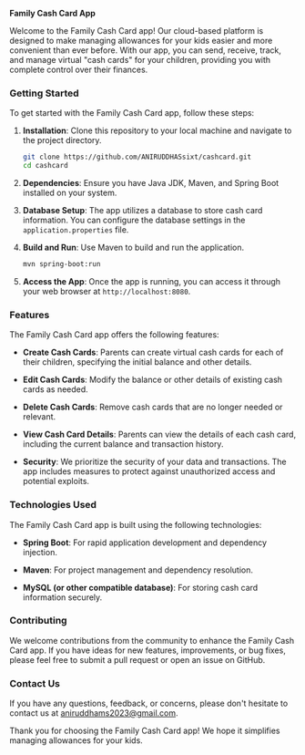 **Family Cash Card App**

Welcome to the Family Cash Card app! Our cloud-based platform is designed to make managing allowances for your kids easier and more convenient than ever before. With our app, you can send, receive, track, and manage virtual "cash cards" for your children, providing you with complete control over their finances.

### Getting Started

To get started with the Family Cash Card app, follow these steps:

1. **Installation**: Clone this repository to your local machine and navigate to the project directory.

    ```bash
    git clone https://github.com/ANIRUDDHASsixt/cashcard.git
    cd cashcard
    ```

2. **Dependencies**: Ensure you have Java JDK, Maven, and Spring Boot installed on your system.

3. **Database Setup**: The app utilizes a database to store cash card information. You can configure the database settings in the `application.properties` file.

4. **Build and Run**: Use Maven to build and run the application.

    ```bash
    mvn spring-boot:run
    ```

5. **Access the App**: Once the app is running, you can access it through your web browser at `http://localhost:8080`.

### Features

The Family Cash Card app offers the following features:

- **Create Cash Cards**: Parents can create virtual cash cards for each of their children, specifying the initial balance and other details.
  
- **Edit Cash Cards**: Modify the balance or other details of existing cash cards as needed.
  
- **Delete Cash Cards**: Remove cash cards that are no longer needed or relevant.
  
- **View Cash Card Details**: Parents can view the details of each cash card, including the current balance and transaction history.
  
- **Security**: We prioritize the security of your data and transactions. The app includes measures to protect against unauthorized access and potential exploits.

### Technologies Used

The Family Cash Card app is built using the following technologies:

- **Spring Boot**: For rapid application development and dependency injection.
  
- **Maven**: For project management and dependency resolution.
  
- **MySQL (or other compatible database)**: For storing cash card information securely.

### Contributing

We welcome contributions from the community to enhance the Family Cash Card app. If you have ideas for new features, improvements, or bug fixes, please feel free to submit a pull request or open an issue on GitHub.

### Contact Us

If you have any questions, feedback, or concerns, please don't hesitate to contact us at [aniruddhams2023@gmail.com](mailto:aniruddhams2023@gmail.com).

Thank you for choosing the Family Cash Card app! We hope it simplifies managing allowances for your kids.

